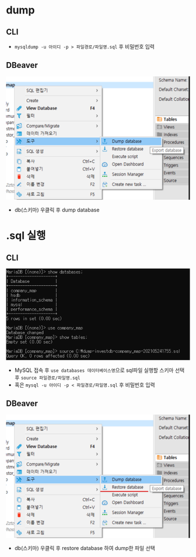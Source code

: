 # dump

## CLI

- `mysqldump -u 아이디 -p > 파일경로/파일명.sql` 후 비밀번호 입력

## DBeaver

![img.png](img.png)

- db(스키마) 우클릭 후 dump database

# .sql 실행

## CLI

![img_1.png](img_1.png)

- MySQL 접속 후 `use databases 데이터베이스명`으로 sql파일 실행할 스키마 선택 후 `source 파일경로/파일명.sql`
- 혹은 `mysql -u 아이디 -p < 파일경로/파일명.sql` 후 비밀번호 입력

## DBeaver

![img_2.png](img_2.png)

- db(스키마) 우클릭 후 restore database 하여 dump한 파일 선택
